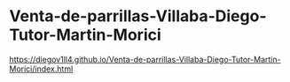 # Venta-de-parrillas-Villaba-Diego-Tutor-Martin-Morici
https://diegov1ll4.github.io/Venta-de-parrillas-Villaba-Diego-Tutor-Martin-Morici/index.html
